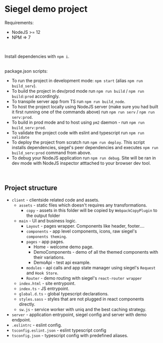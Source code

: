 <h1>Siegel demo project</h1>

Requirements:
- NodeJS >= 12
- NPM => 7

<br />

Install dependencies with `npm i`.
<br /><br />


package.json scripts:
- To run the project in development mode: `npm start` (alias `npm run build_serv`).
- To build the project in dev/prod mode run `npm run build` / `npm run build:prod` accordingly.
- To transpile server app from TS run `npm run build_node`.
- To host the project locally using NodeJS server (make sure you had built it first running one of the commands above) run `npm run serv` / `npm run serv:prod`.
- To build in prod mode and to host using `pm2` daemon - run `npm run build_serv:prod`.
- To validate the project code with eslint and typescript run `npm run validate`
- To deploy the project from scratch run `npm run deploy`. This script installs dependencies, siegel's peer dependencies and executes `npm run build_serv:prod` command from above.
- To debug your NodeJS application run `npm run debug`. Site will be ran in dev mode with NodeJS inspector atttached to your browser dev tool.

<br />
<h2>Project structure</h2>

- `client` - clientside related code and assets.
    - `assets` - static files which doesn't requires any transformations.
        - `copy` - assets in this folder will be copied by `WebpackCopyPlugin` to the output folder
    - `main` - UI and business logic.
        - `Layout` - pages wrapper. Components like header, footer....
        - `components` - app level components, icons, raw siegel's `components theming`.
        - `pages` - app pages.
            - Home - welcome demo page.
            - DemoComponents - demo of all the themed components with their variations.
            - DemoApi - test api example.
        - `modules` - api calls and app state manager using siegel's `Request` and `Hook Store`.
        - `Router` - demo routing with siegel's `react-router wrapper`
    - `index.html` - site entrypoint.
    - `index.ts` - JS entrypoint.
    - `global.d.ts` - global typescript declarations.
    - `styles.sass` - styles that are not plugged in react components directly.
    - `sw.js` - service worker with uniq and the best caching strategy.
- `server` - application entrypoint, siegel config and server with demo endpoint.
- `.eslintrc` - eslint config.
- `tsconfig.eslint.json` - eslint typescript config
- `tsconfig.json` - typescript config with predefined aliases.